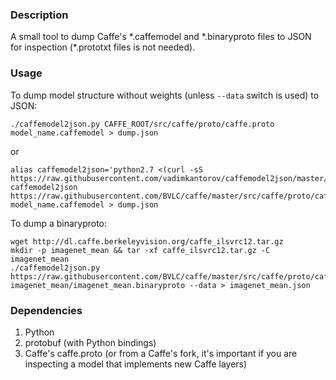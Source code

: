 ### Description
A small tool to dump Caffe's \*.caffemodel and \*.binaryproto files to JSON for inspection (\*.prototxt files is not needed).

### Usage
To dump model structure without weights (unless `--data` switch is used) to JSON:
```shell
./caffemodel2json.py CAFFE_ROOT/src/caffe/proto/caffe.proto model_name.caffemodel > dump.json
```
or
```shell
alias caffemodel2json='python2.7 <(curl -sS https://raw.githubusercontent.com/vadimkantorov/caffemodel2json/master/caffemodel2json.py)'
caffemodel2json https://raw.githubusercontent.com/BVLC/caffe/master/src/caffe/proto/caffe.proto model_name.caffemodel > dump.json
```

To dump a binaryproto:
```shell
wget http://dl.caffe.berkeleyvision.org/caffe_ilsvrc12.tar.gz
mkdir -p imagenet_mean && tar -xf caffe_ilsvrc12.tar.gz -C imagenet_mean
./caffemodel2json.py https://raw.githubusercontent.com/BVLC/caffe/master/src/caffe/proto/caffe.proto imagenet_mean/imagenet_mean.binaryproto --data > imagenet_mean.json
```

### Dependencies
1. Python
2. protobuf (with Python bindings)
3. Caffe's caffe.proto (or from a Caffe's fork, it's important if you are inspecting a model that implements new Caffe layers)
